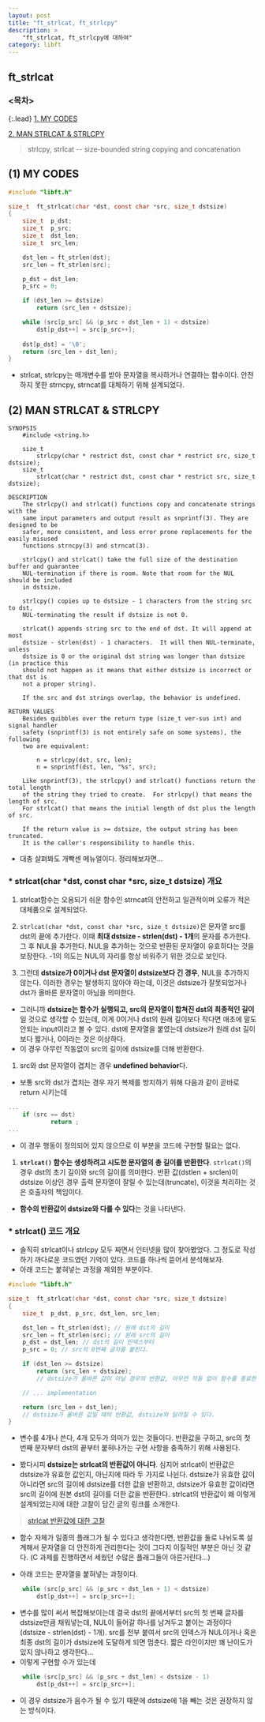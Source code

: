 ```yaml
---
layout: post
title: "ft_strlcat, ft_strlcpy"
description: >
    "ft_strlcat, ft_strlcpy에 대하여"
category: libft
---
```


## ft_strlcat

### <목차>
{:.lead}
[1. MY CODES](#1-my-codes)

[2. MAN STRLCAT & STRLCPY](#2-man-strlcat--strlcpy)

> strlcpy, strlcat -- size-bounded string copying and concatenation

## (1) MY CODES
~~~c
#include "libft.h"

size_t	ft_strlcat(char *dst, const char *src, size_t dstsize)
{
	size_t	p_dst;
	size_t	p_src;
	size_t	dst_len;
	size_t	src_len;

	dst_len = ft_strlen(dst);
	src_len = ft_strlen(src);

	p_dst = dst_len;
	p_src = 0;

	if (dst_len >= dstsize)
		return (src_len + dstsize);

	while (src[p_src] && (p_src + dst_len + 1) < dstsize)
		dst[p_dst++] = src[p_src++];
		
	dst[p_dst] = '\0';
	return (src_len + dst_len);
}
~~~
- strlcat, strlcpy는 매개변수를 받아 문자열을 복사하거나 연결하는 함수이다. 안전하지 못한 strncpy, strncat를 대체하기 위해 설계되었다.

## (2) MAN STRLCAT & STRLCPY
~~~plain
SYNOPSIS
	#include <string.h>

	size_t
		strlcpy(char * restrict dst, const char * restrict src, size_t dstsize);
	size_t
		strlcat(char * restrict dst, const char * restrict src, size_t dstsize);

DESCRIPTION
	The strlcpy() and strlcat() functions copy and concatenate strings with the 
	same input parameters and output result as snprintf(3). They are designed to be 
	safer, more consistent, and less error prone replacements for the easily misused
	functions strncpy(3) and strncat(3).

	strlcpy() and strlcat() take the full size of the destination buffer and guarantee 
	NUL-termination if there is room. Note that room for the NUL should be included 
	in dstsize.

	strlcpy() copies up to dstsize - 1 characters from the string src to dst, 
	NUL-terminating the result if dstsize is not 0.

	strlcat() appends string src to the end of dst. It will append at most 
	dstsize - strlen(dst) - 1 characters.  It will then NUL-terminate, unless
	dstsize is 0 or the original dst string was longer than dstsize (in practice this 
	should not happen as it means that either dstsize is incorrect or that dst is 
	not a proper string).

	If the src and dst strings overlap, the behavior is undefined.

RETURN VALUES
	Besides quibbles over the return type (size_t ver-sus int) and signal handler 
	safety (snprintf(3) is not entirely safe on some systems), the following 
	two are equivalent:

		n = strlcpy(dst, src, len);
		n = snprintf(dst, len, "%s", src);

	Like snprintf(3), the strlcpy() and strlcat() functions return the total length
	of the string they tried to create.  For strlcpy() that means the length of src.
	For strlcat() that means the initial length of dst plus the length of src.

	If the return value is >= dstsize, the output string has been truncated.
	It is the caller's responsibility to handle this.
~~~

- 대충 살펴봐도 개빡센 메뉴얼이다. 정리해보자면...

### * strlcat(char *dst, const char *src, size_t dstsize) 개요
1.  strlcat함수는 오용되기 쉬운 함수인 strncat의 안전하고 일관적이며 오류가 적은 대체품으로 설계되었다.

1.  `strlcat(char *dst, const char *src, size_t dstsize)`은 문자열 src를 dst의 끝에 추가한다. 이때 **최대 dstsize - strlen(dst) - 1개**의 문자를 추가한다. 그 후 NUL을 추가한다. NUL을 추가하는 것으로 반환된 문자열이 유효하다는 것을 보장한다. -1의 의도는 NUL의 자리를 항상 비워주기 위한 것으로 보인다.

1.  그런데 **dstsize가 0이거나 dst 문자열이 dstsize보다 긴 경우**, NUL을 추가하지 않는다. 이러한 경우는 발생하지 않아야 하는데, 이것은 dstsize가 잘못되었거나 dst가 올바른 문자열이 아님을 의미한다.
  - 그러니까 **dstsize는 함수가 실행되고, src의 문자열이 합쳐진 dst의 최종적인 길이**일 것으로 생각할 수 있는데, 이게 0이거나 dst의 원래 길이보다 작다면 애초에 말도 안되는 input이라고 볼 수 있다. dst에 문자열을 붙였는데 dstsize가 원래 dst 길이보다 짧거나, 0이라는 것은 이상하다.
  - 이 경우 아무런 작동없이 src의 길이에 dstsize를 더해 반환한다.

1. src와 dst 문자열이 겹치는 경우 **undefined behavior**다.
  - 보통 src와 dst가 겹치는 경우 자기 복제를 방지하기 위해 다음과 같이 곧바로 return 시키는데
~~~c
...
	if (src == dst)
			return ;
...
~~~
  - 이 경우 행동이 정의되어 있지 않으므로 이 부분을 코드에 구현할 필요는 없다.

1.  **`strlcat()` 함수는 생성하려고 시도한 문자열의 총 길이를 반환한다**. `strlcat()`의 경우 dst의 초기 길이와 src의 길이를 의미한다. 반환 값(dstlen + srclen)이 dstsize 이상인 경우 출력 문자열이 잘릴 수 있는데(truncate), 이것을 처리하는 것은 호출자의 책임이다.
  - **함수의 반환값이 dstsize와 다를 수 있다**는 것을 나타낸다.

### * strlcat() 코드 개요
- 솔직히 strlcat이나 strlcpy 모두 짜면서 인터넷을 많이 찾아봤었다. 그 정도로 작성하기 까다로운 코드였던 기억이 있다. 코드를 하나씩 뜯어서 분석해보자. 
- 아래 코드는 붙혀넣는 과정을 제외한 부분이다.

~~~c
#include "libft.h"

size_t	ft_strlcat(char *dst, const char *src, size_t dstsize)
{
	size_t	p_dst, p_src, dst_len, src_len;

	dst_len = ft_strlen(dst); // 원래 dst의 길이
	src_len = ft_strlen(src); // 원래 src의 길이
	p_dst = dst_len; // dst의 길이 인덱스부터 
	p_src = 0; // src의 0번째 글자를 붙힌다.

	if (dst_len >= dstsize)
		return (src_len + dstsize); 
		// dstsize가 올바른 값이 아닐 경우의 반환값, 아무런 작동 없이 함수를 종료한다.

	// ... implementation

	return (src_len + dst_len); 
	// dstsize가 올바른 값일 때의 반환값, dstsize와 달라질 수 있다.
}
~~~

- 변수를 4개나 쓴다, 4개 모두가 의미가 있는 것들이다. 반환값을 구하고, src의 첫 번째 문자부터 dst의 끝부터 붙혀나가는 구현 사항을 충족하기 위해 사용된다. 

- 봤다시피 **dstsize는 strlcat의 반환값이 아니다**. 심지어 strlcat이 반환값은 dstsize가 유효한 값인지, 아닌지에 따라 두 가지로 나뉜다. dstsize가 유효한 값이 아니라면 src의 길이에 dstsize를 더한 값을 반환하고, dstsize가 유효한 값이라면 src의 길이에 원본 dst의 길이를 더한 값을 반환한다. strlcat의 반환값이 왜 이렇게 설계되었는지에 대한 고찰이 담긴 글의 링크를 소개한다.

> [strlcat 반환값에 대한 고찰](https://ksabs.tistory.com/216)

- 함수 자체가 일종의 플래그가 될 수 있다고 생각한다면, 반환값을 둘로 나뉘도록 설계해서 문자열을 더 안전하게 관리한다는 것이 그다지 이질적인 부분은 아닌 것 같다. (C 과제를 진행하면서 세웠던 수많은 플래그들이 아른거린다...)

- 아래 코드는 문자열을 붙혀넣는 과정이다.

~~~c
	while (src[p_src] && (p_src + dst_len + 1) < dstsize)
		dst[p_dst++] = src[p_src++];
~~~

- 변수를 많이 써서 복잡해보이는데 결국 dst의 끝에서부터 src의 첫 번째 글자를 dstsize만큼 채워넣는데, NUL이 들어갈 하나를 남겨두고 붙이는 과정이다(dstsize - strlen(dst) - 1개). src를 전부 붙여서 src의 인덱스가 NUL이거나 혹은 최종 dst의 길이가 dstsize에 도달하게 되면 멈춘다. 짧은 라인이지만 꽤 난이도가 있지 않나하고 생각한다...
- 이렇게 구현할 수가 있는데

~~~c
	while (src[p_src] && (p_src + dst_len) < dstsize - 1)
		dst[p_dst++] = src[p_src++];
~~~

- 이 경우 dstsize가 음수가 될 수 있기 때문에 dstsize에 1을 빼는 것은 권장하지 않는 방식이다. 